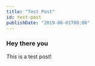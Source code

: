 ```yaml
---
title: "Test Post"
id: test-post
publishDate: "2019-06-01T00:00"
---
```

### Hey there you
*This* is a test post!